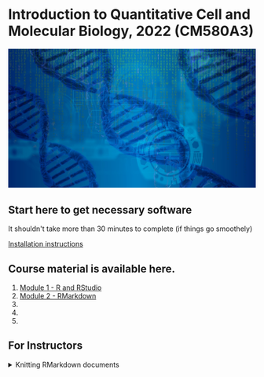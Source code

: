 # Introduction to Quantitative Cell and Molecular Biology, 2022 (CM580A3)

![Bioinformatics Image](/images/dna-g4efa38871_1920.jpeg)

## Start here to get necessary software

It shouldn't take more than 30 minutes to complete (if things go smoothely)

[Installation instructions](Module_0_Installation/README.md)

## Course material is available here.

1. [Module 1 - R and RStudio](Module_1_RStudio/README.md)
1. [Module 2 - RMarkdown](Module_2_RMarkdown/README.md)
1.
1.
1.


## For Instructors

<details><summary>Knitting RMarkdown documents</summary>

### Too much output (max.print)
Many students last year had an RStudio with a default `max.print` of 10000... which led to documents being turned in that were hundreds of pages. It can be easily handled in the setup chunk.

````r
```{r setup, include=FALSE}
knitr::opts_chunk$set(echo = TRUE)

options(max.print=100)
```
````
</details>
